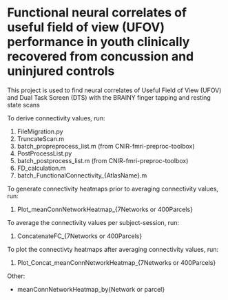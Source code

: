 # Functional neural correlates of useful field of view (UFOV) performance in youth clinically recovered from concussion and uninjured controls 

This project is used to find neural correlates of Useful Field of View (UFOV) and Dual Task Screen (DTS) with the BRAINY finger tapping and resting state scans

To derive connectivity values, run:
1) FileMigration.py
2) TruncateScan.m
3) batch_propreprocess_list.m (from CNIR-fmri-preproc-toolbox)
4) PostProcessList.py
5) batch_postprocess_list.m (from CNIR-fmri-preproc-toolbox)
6) FD_calculation.m
7) batch_FunctionalConnectivity_{AtlasName}.m

To generate connectivity heatmaps prior to averaging connectivity values, run: 
1) Plot_meanConnNetworkHeatmap_{7Networks or 400Parcels}

To average the connectivity values per subject-session, run:
1) ConcatenateFC_{7Networks or 400Parcels}

To plot the connectivty heatmaps after averaging connectivity values, run:
1) Plot_Concat_meanConnNetworkHeatmap_{7Networks or 400Parcels}

Other:
- meanConnNetworkHeatmap_by{Network or parcel}
